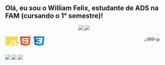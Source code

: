 ## Olá, eu sou o William Felix, estudante de ADS na FAM (cursando o 1° semestre)!
<div align="center">
  <a href="https://www.linkedin.com/in/william-felix-1b24811b7/">
  <img height="180em" src="https://github-readme-stats.vercel.app/api?username=wfc1991&show_icons=true&theme=dracula&include_all_commits=true&count_private=true"/>
  <img height="180em" src="https://github-readme-stats.vercel.app/api/top-langs/?username=wfc1991&layout=compact&langs_count=7&theme=dracula"/>
</div>
  
<div style="display: inline_block"><br>
  <img align="center" alt="Rafa-Js" height="30" width="40" src="https://raw.githubusercontent.com/devicons/devicon/master/icons/javascript/javascript-plain.svg">
  <img align="center" alt="Rafa-HTML" height="30" width="40" src="https://raw.githubusercontent.com/devicons/devicon/master/icons/html5/html5-original.svg">
  <img align="center" alt="Rafa-CSS" height="30" width="40" src="https://raw.githubusercontent.com/devicons/devicon/master/icons/css3/css3-original.svg">
  <img align="right" alt="Will-pic" height="150" style="border-radius:50px;" src="https://instagram.fgru6-1.fna.fbcdn.net/v/t51.2885-19/246305207_343230384233433_3037703940052475058_n.jpg?stp=dst-jpg_s320x320&_nc_ht=instagram.fgru6-1.fna.fbcdn.net&_nc_cat=109&_nc_ohc=mxSBhOnMSmsAX-n6G3M&edm=ABfd0MgBAAAA&ccb=7-4&oh=00_AT8eyFkQEo8BJpnUFs3Dh4ivZywBfMW20eG1mQlfRo1-EQ&oe=62383782&_nc_sid=7bff83">
</div>
  
  ##
 
<div> 
  <a href="https://instagram.com/w_felix_c/" target="_blank"><img src="https://img.shields.io/badge/-Instagram-%23E4405F?style=for-the-badge&logo=instagram&logoColor=white" target="_blank"></a>
  <a href = "mailto:williamfelixcaetano@gmail.com"><img src="https://img.shields.io/badge/-Gmail-%23333?style=for-the-badge&logo=gmail&logoColor=white" target="_blank"></a>
  <a href="https://www.linkedin.com/in/in/william-felix-1b24811b7/" target="_blank"><img src="https://img.shields.io/badge/-LinkedIn-%230077B5?style=for-the-badge&logo=linkedin&logoColor=white" target="_blank"></a> 
 
</div>
